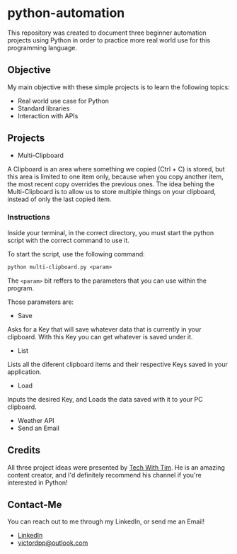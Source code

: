 # python-automation

This repository was created to document three beginner automation projects using Python in order to practice more real world use for this programming language.  

## Objective

My main objective with these simple projects is to learn the following topics:

- Real world use case for Python
- Standard libraries
- Interaction with APIs

## Projects

- Multi-Clipboard

A Clipboard is an area where something we copied (Ctrl + C) is stored, but this area is limited to one item only, because when you copy another item, the most recent copy overrides the previous ones. The idea behing the Multi-Clipboard is to allow us to store multiple things on your clipboard, instead of only the last copied item.

### Instructions

Inside your terminal, in the correct directory, you must start the python script with the correct command to use it.

To start the script, use the following command:

```txt
python multi-clipboard.py <param>
```

The `<param>` bit reffers to the parameters that you can use within the program.

Those parameters are:

- Save

Asks for a Key that will save whatever data that is currently in your clipboard. With this Key you can get whatever is saved under it.

- List

Lists all the diferent clipboard items and their respective Keys saved in your application.

- Load

Inputs the desired Key, and Loads the data saved with it to your PC clipboard.

- Weather API
- Send an Email

## Credits

All three project ideas were presented by [Tech With Tim](https://www.youtube.com/channel/UC4JX40jDee_tINbkjycV4Sg). He is an amazing content creator, and I'd definitely recommend his channel if you're interested in Python!

## Contact-Me

You can reach out to me through my LinkedIn, or send me an Email!

- [LinkedIn](https://www.linkedin.com/in/victor-pinheiro-palmeira/)
- victordpp@outlook.com
